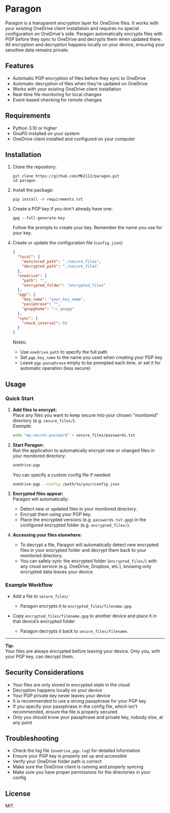 # Paragon

Paragon is a transparent encryption layer for OneDrive files. It works with your existing OneDrive client installation and requires no special configuration on OneDrive's side. Paragon automatically encrypts files with PGP before they sync to OneDrive and decrypts them when updated there. All encryption and decryption happens locally on your device, ensuring your sensitive data remains private.

## Features

- Automatic PGP encryption of files before they sync to OneDrive
- Automatic decryption of files when they're updated on OneDrive
- Works with your existing OneDrive client installation
- Real-time file monitoring for local changes
- Event-based checking for remote changes

## Requirements

- Python 3.10 or higher
- GnuPG installed on your system
- OneDrive client installed and configured on your computer

## Installation

1. Clone the repository:
   ```
   git clone https://github.com/MK2112/paragon.git
   cd paragon
   ```

2. Install the package:
   ```
   pip install -r requirements.txt
   ```

3. Create a PGP key if you don't already have one:
   ```
   gpg --full-generate-key
   ```
   Follow the prompts to create your key. Remember the name you use for your key.

4. Create or update the configuration file (`config.json`):
   ```json
   {
     "local": {
       "monitored_path": "./secure_files",
       "decrypted_path": "./secure_files"
     },
     "onedrive": {
       "path": "",
       "encrypted_folder": "encrypted_files"
     },
     "pgp": {
       "key_name": "your_key_name",
       "passphrase": "",
       "gnupghome": "~/.gnupg"
     },
     "sync": {
       "check_interval": 60
     }
   }
   ```
   
   Notes:
   - Use `onedrive.path` to specify the full path
   - Set `pgp.key_name` to the name you used when creating your PGP key
   - Leave `pgp.passphrase` empty to be prompted each time, or set it for automatic operation (less secure)

## Usage

### Quick Start

1. **Add files to encrypt:**  
   Place any files you want to keep secure into your chosen "monitored" directory (e.g. `secure_files/`).  
   *Example:*  
   ```bash
   echo "my-secret-password" > secure_files/passwords.txt
   ```

2. **Start Paragon:**  
   Run the application to automatically encrypt new or changed files in your monitored directory:
   ```bash
   onedrive-pgp
   ```
   You can specify a custom config file if needed:
   ```bash
   onedrive-pgp --config /path/to/your/config.json
   ```

3. **Encrypted files appear:**  
   Paragon will automatically:
   - Detect new or updated files in your monitored directory.
   - Encrypt them using your PGP key.
   - Place the encrypted versions (e.g. `passwords.txt.gpg`) in the configured encrypted folder (e.g. `encrypted_files/`).

4. **Accessing your files elsewhere:**  
   - To decrypt a file, Paragon will automatically detect new encrypted files in your encrypted folder and decrypt them back to your monitored directory.
   - You can safely sync the encrypted folder (`encrypted_files/`) with any cloud service (e.g. OneDrive, Dropbox, etc.), knowing only encrypted data leaves your device.

### Example Workflow

- Add a file to `secure_files/`  
  - Paragon encrypts it to `encrypted_files/filename.gpg`.

- Copy `encrypted_files/filename.gpg` to another device and place it in that device’s encrypted folder  
  - Paragon decrypts it back to `secure_files/filename`.

---

**Tip:**  
Your files are always encrypted before leaving your device. Only you, with your PGP key, can decrypt them.

## Security Considerations

- Your files are only stored in encrypted state in the cloud
- Decryption happens locally on your device
- Your PGP private key never leaves your device
- It is recommended to use a strong passphrase for your PGP key
- If you specify your passphrase in the config file, which isn't recommended, ensure the file is properly secured
- Only you should know your passphrase and private key, nobody else, at any point

## Troubleshooting

- Check the log file (`onedrive_pgp.log`) for detailed information
- Ensure your PGP key is properly set up and accessible
- Verify your OneDrive folder path is correct
- Make sure the OneDrive client is running and properly syncing
- Make sure you have proper permissions for the directories in your config

## License

MIT.
